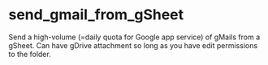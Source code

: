 # send_gmail_from_gSheet
Send a high-volume (=daily quota for Google app service) of gMails from a gSheet. Can have gDrive attachment so long as you have edit permissions to the folder.
